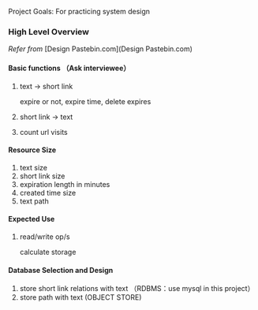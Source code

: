 Project Goals: For practicing system design

### High Level Overview

*Refer from* [Design Pastebin.com](Design Pastebin.com)

#### Basic functions （Ask interviewee）

1. text -> short link 

   expire or not, expire time, delete expires

2. short link -> text

3. count url visits

#### Resource Size

1. text size
2. short link size
3. expiration length in minutes
4. created time size
5. text path

#### Expected Use

1. read/write op/s

   calculate storage

#### Database Selection and Design

1. store short link relations with text （RDBMS：use mysql in this project）
2. store path with text (OBJECT STORE)

